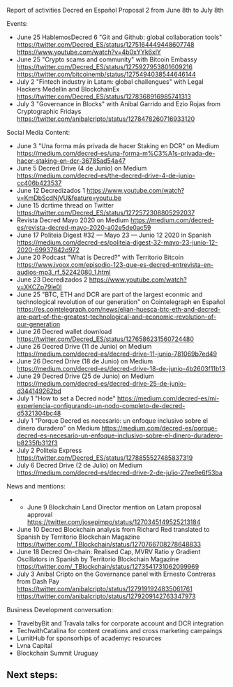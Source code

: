 Report of activities Decred en Español Proposal 2 from June 8th to July 8th

Events:
- June 25 HablemosDecred 6 "Git and Github: global collaboration tools" https://twitter.com/Decred_ES/status/1275164449448607748 https://www.youtube.com/watch?v=4b0xYYk6xlY 
- June 25 "Crypto scams and community" with Bitcoin Embassy https://twitter.com/Decred_ES/status/1275927953801609216 https://twitter.com/bitcoinemb/status/1275494038544646144 
- July 2 "Fintech industry in Latam: global challengues" with Legal Hackers Medellin and BlockchainEx https://twitter.com/Decred_ES/status/1278368916985741313 
- July 3 "Governance in Blocks" with Anibal Garrido and Ezio Rojas from Cryptographic Fridays https://twitter.com/anibalcripto/status/1278478260716933120 

Social Media Content:
- June 3 "Una forma más privada de hacer Staking en DCR" on Medium https://medium.com/decred-es/una-forma-m%C3%A1s-privada-de-hacer-staking-en-dcr-36785ad54a47 
- June 5 Decred Drive (4 de Junio) on Medium https://medium.com/decred-es/the-decred-drive-4-de-junio-cc406b423537
- June 12 Decredizados 1 https://www.youtube.com/watch?v=KmDbScdNjVU&feature=youtu.be
- June 15 dcrtime thread on Twitter https://twitter.com/Decred_ES/status/1272572308805292037
- Revista Decred Mayo 2020 on Medium https://medium.com/decred-es/revista-decred-mayo-2020-a02e5de0ac59
- June 17 Politeia Digest #32 — Mayo 23 — Junio 12 2020 in Spanish https://medium.com/decred-es/politeia-digest-32-mayo-23-junio-12-2020-69937842d972 
- June 20 Podcast "What is Decred?" with Territorio Bitcoin https://www.ivoox.com/episodio-123-que-es-decred-entrevista-en-audios-mp3_rf_52242080_1.html 
- June 23 Decredizados 2 https://www.youtube.com/watch?v=XKCZp79le0I 
- June 25 "BTC, ETH and DCR are part of the largest econmic and technological revolution of our generation" on Cointelegraph en Español https://es.cointelegraph.com/news/elian-huesca-btc-eth-and-decred-are-part-of-the-greatest-technological-and-economic-revolution-of-our-generation
- June 26 Decred wallet download https://twitter.com/Decred_ES/status/1276586231560724480
- June 26 Decred Drive (11 de Junio) on Medium https://medium.com/decred-es/decred-drive-11-junio-781069b7ed49 
- June 26 Decred Drive (18 de Junio) on Medium https://medium.com/decred-es/decred-drive-18-de-junio-4b2603f11b13
- June 29 Decred Drive (25 de Junio) on Medium https://medium.com/decred-es/decred-drive-25-de-junio-d344149262bd 
- July 1 "How to set a Decred node" https://medium.com/decred-es/mi-experiencia-configurando-un-nodo-completo-de-decred-d5321304bc48
- July 1 "Porque Decred es necesario: un enfoque inclusivo sobre el dinero duradero" on Medium https://medium.com/decred-es/porque-decred-es-necesario-un-enfoque-inclusivo-sobre-el-dinero-duradero-b8235fb312f3 
- July 2 Politeia Express https://twitter.com/Decred_ES/status/1278855527485837319 
- July 6 Decred Drive (2 de Julio) on Medium https://medium.com/decred-es/decred-drive-2-de-julio-27ee9e6f53ba 

News and mentions: 
- - June 9 Blockchain Land Director mention on Latam proposal approval https://twitter.com/josepimpo/status/1270345149525213184
- June 10 Decred Blockchain analysis from Richard Red translated to Spanish by Territorio Blockchain Magazine https://twitter.com/_TBlockchain/status/1270766708278648833
- June 18 Decred On-chain: Realised Cap, MVRV Ratio y Gradient Oscillators in Spanish by Territorio Blockchain Magazine https://twitter.com/_TBlockchain/status/1273541731062099969
- July 3 Anibal Cripto on the Governance panel with Ernesto Contreras from Dash Pay https://twitter.com/anibalcripto/status/1279191924835061761 https://twitter.com/anibalcripto/status/1279209142763347973

Business Development conversation:
- TravelbyBit and Travala talks for corporate account and DCR integration 
- TechwithCatalina for content creations and cross marketing campaings 
- LumitHub for sponsorhips of academyc resources
- Lvna Capital 
- Blockchain Summit Uruguay 

Next steps:
- 


